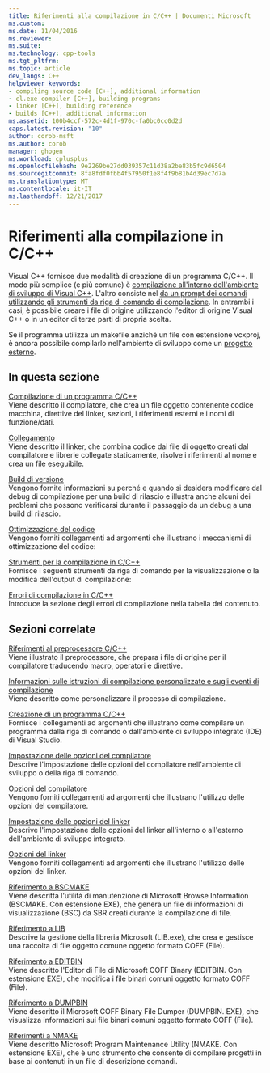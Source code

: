```yaml
---
title: Riferimenti alla compilazione in C/C++ | Documenti Microsoft
ms.custom: 
ms.date: 11/04/2016
ms.reviewer: 
ms.suite: 
ms.technology: cpp-tools
ms.tgt_pltfrm: 
ms.topic: article
dev_langs: C++
helpviewer_keywords:
- compiling source code [C++], additional information
- cl.exe compiler [C++], building programs
- linker [C++], building reference
- builds [C++], additional information
ms.assetid: 100b4ccf-572c-4d1f-970c-fa0bc0cc0d2d
caps.latest.revision: "10"
author: corob-msft
ms.author: corob
manager: ghogen
ms.workload: cplusplus
ms.openlocfilehash: 9e2269be27dd039357c11d38a2be83b5fc9d6504
ms.sourcegitcommit: 8fa8fdf0fbb4f57950f1e8f4f9b81b4d39ec7d7a
ms.translationtype: MT
ms.contentlocale: it-IT
ms.lasthandoff: 12/21/2017
---
```

# <a name="cc-building-reference"></a>Riferimenti alla compilazione in C/C++
Visual C++ fornisce due modalità di creazione di un programma C/C++. Il modo più semplice (e più comune) è [compilazione all'interno dell'ambiente di sviluppo di Visual C++](../../ide/building-cpp-projects-in-visual-studio.md). L'altro consiste nel [da un prompt dei comandi utilizzando gli strumenti da riga di comando di compilazione](../../build/building-on-the-command-line.md). In entrambi i casi, è possibile creare i file di origine utilizzando l'editor di origine Visual C++ o in un editor di terze parti di propria scelta.  
  
 Se il programma utilizza un makefile anziché un file con estensione vcxproj, è ancora possibile compilarlo nell'ambiente di sviluppo come un [progetto esterno](../../ide/building-external-projects.md).  
  
## <a name="in-this-section"></a>In questa sezione  
 [Compilazione di un programma C/C++](../../build/reference/compiling-a-c-cpp-program.md)  
 Viene descritto il compilatore, che crea un file oggetto contenente codice macchina, direttive del linker, sezioni, i riferimenti esterni e i nomi di funzione/dati.  
  
 [Collegamento](../../build/reference/linking.md)  
 Viene descritto il linker, che combina codice dai file di oggetto creati dal compilatore e librerie collegate staticamente, risolve i riferimenti al nome e crea un file eseguibile.  
  
 [Build di versione](../../build/reference/release-builds.md)  
 Vengono fornite informazioni su perché e quando si desidera modificare dal debug di compilazione per una build di rilascio e illustra anche alcuni dei problemi che possono verificarsi durante il passaggio da un debug a una build di rilascio.  
  
 [Ottimizzazione del codice](../../build/reference/optimizing-your-code.md)  
 Vengono forniti collegamenti ad argomenti che illustrano i meccanismi di ottimizzazione del codice:  
  
 [Strumenti per la compilazione in C/C++](../../build/reference/c-cpp-build-tools.md)  
 Fornisce i seguenti strumenti da riga di comando per la visualizzazione o la modifica dell'output di compilazione:  
  
 [Errori di compilazione in C/C++](../../error-messages/compiler-errors-1/c-cpp-build-errors.md)  
 Introduce la sezione degli errori di compilazione nella tabella del contenuto.  
  
## <a name="related-sections"></a>Sezioni correlate  
 [Riferimenti al preprocessore C/C++](../../preprocessor/c-cpp-preprocessor-reference.md)  
 Viene illustrato il preprocessore, che prepara i file di origine per il compilatore traducendo macro, operatori e direttive.  
  
 [Informazioni sulle istruzioni di compilazione personalizzate e sugli eventi di compilazione](../../ide/understanding-custom-build-steps-and-build-events.md)  
 Viene descritto come personalizzare il processo di compilazione.  
  
 [Creazione di un programma C/C++](../../build/building-c-cpp-programs.md)  
 Fornisce i collegamenti ad argomenti che illustrano come compilare un programma dalla riga di comando o dall'ambiente di sviluppo integrato (IDE) di Visual Studio.  
  
 [Impostazione delle opzioni del compilatore](../../build/reference/setting-compiler-options.md)  
 Descrive l'impostazione delle opzioni del compilatore nell'ambiente di sviluppo o della riga di comando.  
  
 [Opzioni del compilatore](../../build/reference/compiler-options.md)  
 Vengono forniti collegamenti ad argomenti che illustrano l'utilizzo delle opzioni del compilatore.  
  
 [Impostazione delle opzioni del linker](../../build/reference/setting-linker-options.md)  
 Descrive l'impostazione delle opzioni del linker all'interno o all'esterno dell'ambiente di sviluppo integrato.  
  
 [Opzioni del linker](../../build/reference/linker-options.md)  
 Vengono forniti collegamenti ad argomenti che illustrano l'utilizzo delle opzioni del linker.  
  
 [Riferimento a BSCMAKE](../../build/reference/bscmake-reference.md)  
 Viene descritta l'utilità di manutenzione di Microsoft Browse Information (BSCMAKE. Con estensione EXE), che genera un file di informazioni di visualizzazione (BSC) da SBR creati durante la compilazione di file.  
  
 [Riferimento a LIB](../../build/reference/lib-reference.md)  
 Descrive la gestione della libreria Microsoft (LIB.exe), che crea e gestisce una raccolta di file oggetto comune oggetto formato COFF (File).  
  
 [Riferimento a EDITBIN](../../build/reference/editbin-reference.md)  
 Viene descritto l'Editor di File di Microsoft COFF Binary (EDITBIN. Con estensione EXE), che modifica i file binari comuni oggetto formato COFF (File).  
  
 [Riferimento a DUMPBIN](../../build/reference/dumpbin-reference.md)  
 Viene descritto il Microsoft COFF Binary File Dumper (DUMPBIN. EXE), che visualizza informazioni sui file binari comuni oggetto formato COFF (File).  
  
 [Riferimenti a NMAKE](../../build/nmake-reference.md)  
 Viene descritto Microsoft Program Maintenance Utility (NMAKE. Con estensione EXE), che è uno strumento che consente di compilare progetti in base ai contenuti in un file di descrizione comandi.